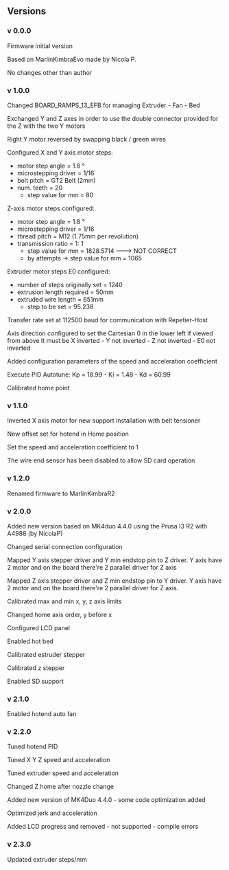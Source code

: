 ## Versions

### v 0.0.0
Firmware initial version

Based on MarlinKimbraEvo made by Nicola P.

No changes other than author

### v 1.0.0
Changed BOARD_RAMPS_13_EFB for managing Extruder - Fan - Bed

Exchanged Y and Z axes in order to use the double connector provided for the Z with the two Y motors

Right Y motor reversed by swapping black / green wires

Configured X and Y axis motor steps:
- motor step angle = 1.8 °
- microstepping driver = 1/16
- belt pitch = GT2 Belt (2mm)
- num. teeth = 20
  - step value for mm = 80

Z-axis motor steps configured:
- motor step angle = 1.8 °
- microstepping driver = 1/16
- thread pitch = M12 (1.75mm per revolution)
- transmission ratio = 1: 1
  - step value for mm = 1828.5714 ---> NOT CORRECT
  - by attempts -> step value for mm = 1065

Extruder motor steps E0 configured:
- number of steps originally set = 1240
- extrusion length required = 50mm
- extruded wire length = 651mm
  - step to be set = 95.238

Transfer rate set at 112500 baud for communication with Repetier-Host

Axis direction configured to set the Cartesian 0 in the lower left if viewed from above
It must be X inverted - Y not inverted - Z not inverted - E0 not inverted

Added configuration parameters of the speed and acceleration coefficient

Execute PID Autotune: Kp = 18.99 - Ki = 1.48 - Kd = 60.99

Calibrated home point

### v 1.1.0
Inverted X axis motor for new support installation with belt tensioner

New offset set for hotend in Home position

Set the speed and acceleration coefficient to 1

The wire end sensor has been disabled to allow SD card operation

### v 1.2.0
Renamed firmware to MarlinKimbraR2

### v 2.0.0
Added new version based on MK4duo 4.4.0 using the Prusa I3 R2 with A4988 (by NicolaP)

Changed serial connection configuration

Mapped Y axis stepper driver and Y min endstop pin to Z driver. Y axis have 2 motor and on the board there're 2 parallel driver for Z axis

Mapped Z axis stepper driver and Z min endstop pin to Y driver. Y axis have 2 motor and on the board there're 2 parallel driver for Z axis.

Calibrated max and min x, y, z axis limits

Changed home axis order, y before x

Configured LCD panel

Enabled hot bed

Calibrated estruder stepper

Calibrated z stepper

Enabled SD support

### v 2.1.0
Enabled hotend auto fan

### v 2.2.0
Tuned hotend PID

Tuned X Y Z speed and acceleration

Tuned extruder speed and acceleration

Changed Z home after nozzle change

Added new version of MK4Duo 4.4.0 - some code optimization added

Optimized jerk and acceleration

Added LCD progress and removed - not supported - compile errors

### v 2.3.0

Updated extruder steps/mm 

